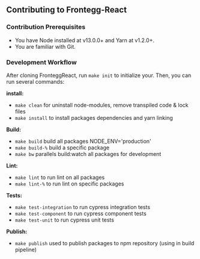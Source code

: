 ## Contributing to Frontegg-React


### Contribution Prerequisites

- You have Node installed at v13.0.0+ and Yarn at v1.2.0+.
- You are familiar with Git.


### Development Workflow

After cloning FronteggReact, run `make init` to initialize your. Then, you can run several commands:

**install:**
- `make clean` for uninstall node-modules, remove transpiled code & lock files
- `make install` to install packages dependencies and yarn linking

**Build:**
- `make build` build all packages NODE_ENV='production'
- `make build-%` build a specific package
- `make bw` parallels build:watch all packages for development

**Lint:**
- `make lint` to run lint on all packages
- `make lint-%` to run lint on specific packages

**Tests:**
- `make test-integration` to run cypress integration tests
- `make test-component` to run cypress component tests
- `make test-unit` to run cypress unit tests

**Publish:**
- `make publish` used to publish packages to npm repository (using in build pipeline)
